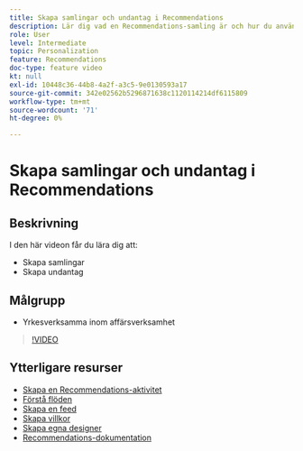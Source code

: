 ```yaml
---
title: Skapa samlingar och undantag i Recommendations
description: Lär dig vad en Recommendations-samling är och hur du använder den. Lär dig vad ett undantag från Recommendations är och hur du använder det.
role: User
level: Intermediate
topic: Personalization
feature: Recommendations
doc-type: feature video
kt: null
exl-id: 10448c36-44b8-4a2f-a3c5-9e0130593a17
source-git-commit: 342e02562b5296871638c1120114214df6115809
workflow-type: tm+mt
source-wordcount: '71'
ht-degree: 0%

---
```


# Skapa samlingar och undantag i Recommendations

## Beskrivning

I den här videon får du lära dig att:

* Skapa samlingar
* Skapa undantag

## Målgrupp

* Yrkesverksamma inom affärsverksamhet

>[!VIDEO](https://video.tv.adobe.com/v/27689?quality=12)

## Ytterligare resurser

* [Skapa en Recommendations-aktivitet](create-a-recommendations-activity.md)
* [Förstå flöden](understanding-feeds.md)
* [Skapa en feed](create-a-feed.md)
* [Skapa villkor](create-criteria.md)
* [Skapa egna designer](create-custom-designs.md)
* [Recommendations-dokumentation](https://experienceleague.adobe.com/docs/target/using/recommendations/recommendations.html?lang=en)

